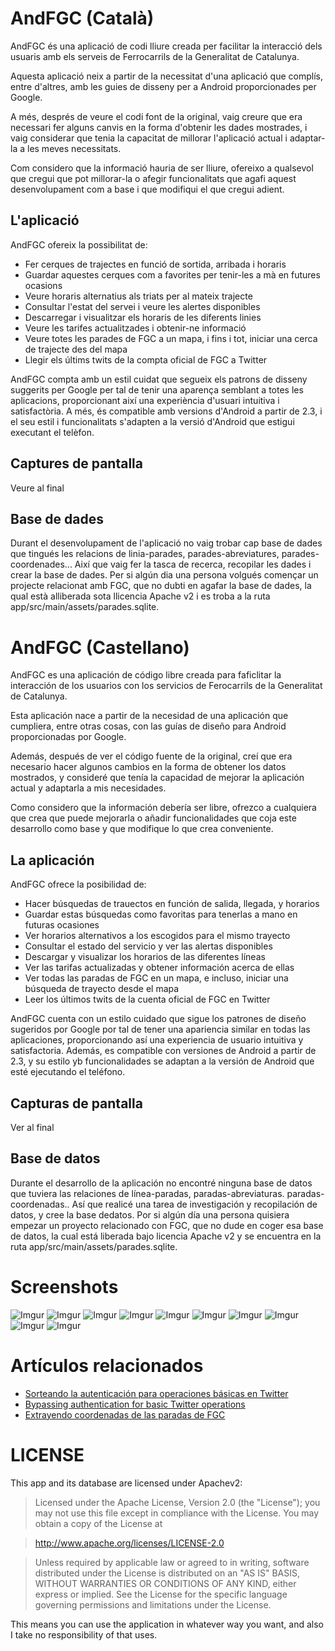 # AndFGC (Català)
AndFGC és una aplicació de codi lliure creada per facilitar la interacció dels usuaris amb els serveis de Ferrocarrils de la Generalitat de Catalunya.

Aquesta aplicació neix a partir de la necessitat d'una aplicació que complís, entre d'altres, amb les guies de disseny per a Android proporcionades per Google.

A més, després de veure el codi font de la original, vaig creure que era necessari fer alguns canvis en la forma d'obtenir les dades mostrades, i vaig considerar que tenia la capacitat de millorar l'aplicació actual i adaptar-la a les meves necessitats.

Com considero que la informació hauria de ser lliure, ofereixo a qualsevol que cregui que pot millorar-la o afegir funcionalitats que agafi aquest desenvolupament com a base i que modifiqui el que cregui adient.

## L'aplicació
AndFGC ofereix la possibilitat de:
- Fer cerques de trajectes en funció de sortida, arribada i horaris
- Guardar aquestes cerques com a favorites per tenir-les a mà en futures ocasions
- Veure horaris alternatius als triats per al mateix trajecte
- Consultar l'estat del servei i veure les alertes disponibles
- Descarregar i visualitzar els horaris de les diferents linies
- Veure les tarifes actualitzades i obtenir-ne informació
- Veure totes les parades de FGC a un mapa, i fins i tot, iniciar una cerca de trajecte des del mapa
- Llegir els últims twits de la compta oficial de FGC a Twitter

AndFGC compta amb un estil cuidat que segueix els patrons de disseny suggerits per Google per tal de tenir una aparença semblant a totes les aplicacions, proporcionant així una experiència d'usuari intuitiva i satisfactòria.
A més, és compatible amb versions d'Android a partir de 2.3, i el seu estil i funcionalitats s'adapten a la versió d'Android que estigui executant el telèfon.

## Captures de pantalla
Veure al final

## Base de dades
Durant el desenvolupament de l'aplicació no vaig trobar cap base de dades que tingués les relacions de linia-parades, parades-abreviatures, parades-coordenades... Així que vaig fer la tasca de recerca, recopilar les dades i crear la base de dades.
Per si algún dia una persona volgués començar un projecte relacionat amb FGC, que no dubti en agafar la base de dades, la qual està alliberada sota llicencia Apache v2 i es troba a la ruta app/src/main/assets/parades.sqlite.

# AndFGC (Castellano)
AndFGC es una aplicación de código libre creada para faficlitar la interacción de los usuarios con los servicios de Ferocarrils de la Generalitat de Catalunya.

Esta aplicación nace a partir de la necesidad de una aplicación que cumpliera, entre otras cosas, con las guías de diseño para Android proporcionadas por Google.

Además, después de ver el código fuente de la original, creí que era necesario hacer algunos cambios en la forma de obtener los datos mostrados, y consideré que tenía la capacidad de mejorar la aplicación actual y adaptarla a mis necesidades.

Como considero que la información debería ser libre, ofrezco a cualquiera que crea que puede mejorarla o añadir funcionalidades que coja este desarrollo como base y que modifique lo que crea conveniente.

## La aplicación
AndFGC ofrece la posibilidad de:

- Hacer búsquedas de trauectos en función de salida, llegada, y horarios
- Guardar estas búsquedas como favoritas para tenerlas a mano en futuras ocasiones
- Ver horarios alternativos a los escogidos para el mismo trayecto
- Consultar el estado del servicio y ver las alertas disponibles
- Descargar y visualizar los horarios de las diferentes líneas
- Ver las tarifas actualizadas y obtener información acerca de ellas
- Ver todas las paradas de FGC en un mapa, e incluso, iniciar una búsqueda de trayecto desde el mapa
- Leer los últimos twits de la cuenta oficial de FGC en Twitter

AndFGC cuenta con un estilo cuidado que sigue los patrones de diseño sugeridos por Google por tal de tener una apariencia similar en todas las aplicaciones, proporcionando así una experiencia de usuario intuitiva y satisfactoria.
Además, es compatible con versiones de Android a partir de 2.3, y su estilo yb funcionalidades se adaptan a la versión de Android que esté ejecutando el teléfono.

## Capturas de pantalla
Ver al final

## Base de datos
Durante el desarrollo de la aplicación no encontré ninguna base de datos que tuviera las relaciones de línea-paradas, paradas-abreviaturas. paradas-coordenadas.. Así que realicé una tarea de investigación y recopilación de datos, y cree la base dedatos.
Por si algún día una persona quisiera empezar un proyecto relacionado con FGC, que no dude en coger esa base de datos, la cual está liberada bajo licencia Apache v2 y se encuentra en la ruta app/src/main/assets/parades.sqlite.


# Screenshots
![Imgur](http://i.imgur.com/iuQa7HL.png)
![Imgur](http://i.imgur.com/JsLgV3G.png)
![Imgur](http://i.imgur.com/WvIZ4ep.png)
![Imgur](http://i.imgur.com/GPdgZRA.png)
![Imgur](http://i.imgur.com/3vS6nS1.png)
![Imgur](http://i.imgur.com/9jY5WdC.png)
![Imgur](http://i.imgur.com/cq3SSGz.png)
![Imgur](http://i.imgur.com/aVopGHr.png)
![Imgur](http://i.imgur.com/sbLPkjP.png)
![Imgur](http://i.imgur.com/YGpJ1oI.png)

# Artículos relacionados

- [Sorteando la autenticación para operaciones básicas en Twitter](http://www.dexa-dev.com/sorteando-la-autenticacion-para-operaciones-basicas-en-twitter/)
- [Bypassing authentication for basic Twitter operations](http://www.dexa-dev.com/bypassing-authentication-for-basic-twitter-operations/)
- [Extrayendo coordenadas de las paradas de FGC](http://www.dexa-dev.com/python-extrayendo-coordenadas-de-las-paradas-de-fgc/)

# LICENSE

This app and its database are licensed under Apachev2:

>Licensed under the Apache License, Version 2.0 (the "License"); you may not use this file except in compliance with the License.
>You may obtain a copy of the License at

>    http://www.apache.org/licenses/LICENSE-2.0

>Unless required by applicable law or agreed to in writing, software distributed under the License is distributed on an "AS IS" BASIS, WITHOUT WARRANTIES OR CONDITIONS OF ANY KIND, either express or implied.
>See the License for the specific language governing permissions and limitations under the License.

This means you can use the application in whatever way you want, and also I take no responsibility of that uses.
